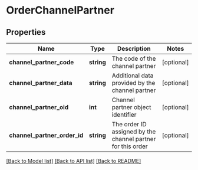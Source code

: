 # OrderChannelPartner

## Properties
Name | Type | Description | Notes
------------ | ------------- | ------------- | -------------
**channel_partner_code** | **string** | The code of the channel partner | [optional] 
**channel_partner_data** | **string** | Additional data provided by the channel partner | [optional] 
**channel_partner_oid** | **int** | Channel partner object identifier | [optional] 
**channel_partner_order_id** | **string** | The order ID assigned by the channel partner for this order | [optional] 

[[Back to Model list]](../README.md#documentation-for-models) [[Back to API list]](../README.md#documentation-for-api-endpoints) [[Back to README]](../README.md)


